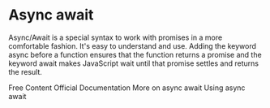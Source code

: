 # Async await

Async/Await is a special syntax to work with promises in a more comfortable fashion. It's easy to understand and use. Adding the keyword async before a function ensures that the function returns a promise and the keyword await makes JavaScript wait until that promise settles and returns the result.

<ResourceGroupTitle>Free Content</ResourceGroupTitle>
<BadgeLink colorScheme='yellow' badgeText='Read' href='https://developer.mozilla.org/en-US/docs/Web/JavaScript/Reference/Statements/async_function'>Official Documentation</BadgeLink>
<BadgeLink colorScheme='yellow' badgeText='Read' href='https://javascript.info/async-await'>More on async await</BadgeLink>
<BadgeLink badgeText='Watch' href='https://www.youtube.com/watch?v=V_Kr9OSfDeU'>Using async await</BadgeLink>
